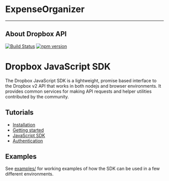 # ExpenseOrganizer

---------------------------------------------------------------------------------------------------------------------------------------
## About Dropbox API

[![Build Status](https://travis-ci.org/dropbox/dropbox-sdk-js.svg?branch=master)](https://travis-ci.org/dropbox/dropbox-sdk-js) [![npm version](https://badge.fury.io/js/dropbox.svg)](https://badge.fury.io/js/dropbox)

# Dropbox JavaScript SDK
The Dropbox JavaScript SDK is a lightweight, promise based interface to the Dropbox v2 API that works in both nodejs and browser environments. It provides common services for making API requests and helper utilities contributed by the community.  

## Tutorials

- [Installation](tutorials/Installation.md)
- [Getting started](tutorials/Getting%20started.md)
- [JavaScript SDK](tutorials/JavaScript%20SDK.md)
- [Authentication](tutorials/Authentication.md)

## Examples

See [examples/](https://github.com/dropbox/dropbox-sdk-js/tree/master/examples) for working examples of how the SDK can be used in a few different environments.

